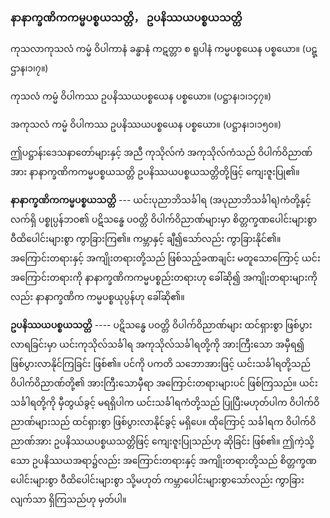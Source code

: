 ### နာနာက္ခဏိကကမ္မပစ္စယသတ္တိ， ဥပနိဿယပစ္စယသတ္တိ

ကုသလာကုသလံ ကမ္မံ ဝိပါကာနံ ခန္ဓာနံ ကဋတ္တာ စ ရူပါနံ ကမ္မပစ္စယေန ပစ္စယော။ (ပဋ္ဌာန၊၁၊၇။)

ကုသလံ ကမ္မံ ဝိပါကဿ ဥပနိဿယပစ္စယေန ပစ္စယော။ (ပဋ္ဌာန၊၁၊၁၄၇။)

အကုသလံ ကမ္မံ ဝိပါကဿ ဥပနိဿယပစ္စယေန ပစ္စယော။ (ပဋ္ဌာန၊၁၊၁၅၀။)

ဤပဋ္ဌာန်းဒေသနာတော်များနှင့် အညီ ကုသိုလ်ကံ အကုသိုလ်ကံသည် ဝိပါက်ဝိညာဏ်အား နာနာက္ခဏိကကမ္မပစ္စယသတ္တိ ဥပနိဿယပစ္စယသတ္တိတို့ဖြင့် ကျေးဇူးပြု၏။

**နာနာက္ခဏိကကမ္မပစ္စယသတ္တိ** --- ယင်းပုညာဘိသင်္ခါရ (အပုညာဘိသင်္ခါရ)ကံတို့နှင့် လက်ရှိ ပစ္စုပ္ပန်ဘဝ၏ ပဋိသန္ဓေ ပဝတ္တိ ဝိပါက်ဝိညာဏ်များမှာ စိတ္တက္ခဏပေါင်းများစွာ ဝီထိပေါင်းများစွာ ကွာခြားကြ၏။ 
ကမ္ဘာနှင့် ချီ၍သော်လည်း ကွာခြားနိုင်၏။ 
အကြောင်းတရားနှင့် အကျိုးတရားတို့သည် ဖြစ်သည့်ခဏချင်း မတူသောကြောင့် ယင်းအကြောင်းတရားကို နာနာက္ခဏိကကမ္မပစ္စည်းတရားဟု ခေါ်ဆို၍ အကျိုးတရားများကိုလည်း နာနာက္ခဏိက ကမ္မပစ္စယုပ္ပန်ဟု ခေါ်ဆို၏။

**ဥပနိဿယပစ္စယသတ္တိ** ---- ပဋိသန္ဓေ ပဝတ္တိ ဝိပါက်ဝိညာဏ်များ ထင်ရှားစွာ ဖြစ်ပွားလာရခြင်းမှာ ယင်းကုသိုလ်သင်္ခါရ အကုသိုလ်သင်္ခါရတို့ကို အားကြီးသော အမှီရ၍ ဖြစ်ပွားလာနိုင်ကြခြင်း ဖြစ်၏။ 
ပင်ကို ပကတိ သဘောအားဖြင့် ယင်းသင်္ခါရတို့သည် ဝိပါက်ဝိညာဏ်တို့၏ အားကြီးသောမှီရာ အကြောင်းတရားများပင် ဖြစ်ကြသည်။ 
ယင်းသင်္ခါရတို့ကို မှီတွယ်ခွင့် မရရှိပါက ယင်းသင်္ခါရကံတို့သည် ပြုပြီးမဟုတ်ပါက ဝိပါက်ဝိညာဏ်များသည် ထင်ရှားစွာ ဖြစ်ပွားလာနိုင်ခွင့် မရှိပေ။ 
ထိုကြောင့် သင်္ခါရက ဝိပါက်ဝိညာဏ်အား ဥပနိဿယပစ္စယသတ္တိဖြင့် ကျေးဇူးပြုသည်ဟု ဆိုခြင်း ဖြစ်၏။ 
ဤကဲ့သို့သော ဥပနိဿယအရာ၌လည်း အကြောင်းတရားနှင့် အကျိုးတရားတို့သည် စိတ္တက္ခဏပေါင်းများစွာ ဝီထိပေါင်းများစွာ သို့မဟုတ် ကမ္ဘာပေါင်းများစွာသော်လည်း ကွာခြားလျက်သာ ရှိကြသည်ဟု မှတ်ပါ။
